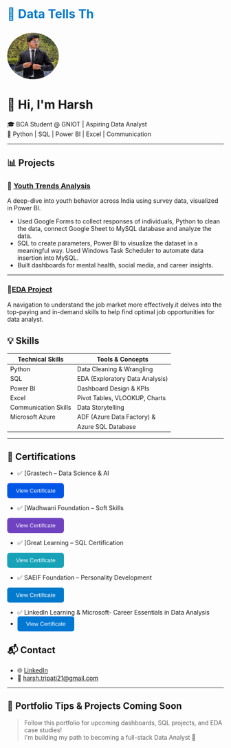 <h2 class="typewriter-clean"> <span class="typewriter-text">📢 Data Tells The Truth</span></h2>

<style>
.typewriter-clean {
  font-size: 28px;
  font-weight: bold;
  color: #007acc;
  white-space: nowrap;
  overflow: hidden;
  width: max-content;
  margin-bottom: 20px;
}

.typewriter-text {
  display: inline-block;
  animation: typing 2.5s steps(25, end);
  white-space: nowrap;
  overflow: hidden;
}

@keyframes typing {
  from { width: 0 }
  to { width: 100% }
}
</style>

<img src="https://raw.githubusercontent.com/harsh-bca/portfolio-assets/main/github_profile_pic.jpg" alt="Harsh Profile Pic" style="width: 120px; border-radius: 50%;" />

# 👋 Hi, I'm Harsh  
🎓 BCA Student @ GNIOT | Aspiring Data Analyst  
💼 Python | SQL | Power BI | Excel | Communication

---

## 📊 Projects

### 🔹 [Youth Trends Analysis](https://github.com/harsh-bca/Youth-Trends-Analysis)
A deep-dive into youth behavior across India using survey data, visualized in Power BI.  
- Used Google Forms to collect responses of individuals, Python to clean the data, connect Google Sheet to MySQL database and analyze the data.
- SQL to create parameters, Power BI to visualize the dataset in a meaningful way. Used Windows Task Scheduler to automate data insertion into MySQL.
- Built dashboards for mental health, social media, and career insights.

 
---
### 🔹[EDA Project](https://github.com/harsh-bca/EDA-Project)
A navigation to understand the job market more effectively.it delves into the top-paying and in-demand skills to help find optimal job opportunities for data analyst.

## 💡 Skills

| Technical Skills     | Tools & Concepts                   |
|----------------------|------------------------------------|
| Python               | Data Cleaning & Wrangling          |
| SQL                  | EDA (Exploratory Data Analysis)    |
| Power BI             | Dashboard Design & KPIs            |
| Excel                | Pivot Tables, VLOOKUP, Charts      |
| Communication Skills | Data Storytelling                  |
| Microsoft Azure      | ADF (Azure Data Factory) &         |
|                      | Azure SQL Database                 |
---

## 📜 Certifications

- ✅ [Grastech – Data Science & AI
<a href="https://raw.githubusercontent.com/harsh-bca/portfolio-assets/main/grastech%20certificate.jpg" target="_blank" style="text-decoration: none;">
  <button style="padding: 10px 20px; background-color: #0057e7; color: white; border: none; border-radius: 6px; cursor: pointer;">
    View Certificate
  </button>
</a>

- ✅ [Wadhwani Foundation – Soft Skills
<a href="https://github.com/harsh-bca/portfolio-assets/blob/main/wadhwani%20foundation%20certificate%20.pdf" target="_blank" style="text-decoration: none;">
  <button style="padding: 10px 20px; background-color: #6f42c1; color: white; border: none; border-radius: 6px; cursor: pointer;">
    View Certificate
  </button>
</a>


- ✅ [Great Learning – SQL Certification
<a href="https://github.com/harsh-bca/portfolio-assets/blob/main/SQL%20certification%20.pdf" target="_blank" style="text-decoration: none;">
  <button style="padding: 10px 20px; background-color: #17a2b8; color: white; border: none; border-radius: 6px; cursor: pointer;">
    View Certificate
  </button>
</a>


- ✅ SAEIF Foundation – Personality Development
<a href="https://raw.githubusercontent.com/harsh-bca/portfolio-assets/main/SAEIF%20CERTIFICATE.jpg" target="_blank" style="text-decoration: none;">
  <button style="padding: 10px 20px; background-color: #007acc; color: white; border: none; border-radius: 5px;">
    View Certificate
  </button>
</a>

  
- ✅ LinkedIn Learning & Microsoft- Career Essentials in Data Analysis
- <a href="https://github.com/harsh-bca/portfolio-assets/blob/main/CertificateOfCompletion_Career%20Essentials%20in%20Data%20Analysis%20by%20Microsoft%20and%20LinkedIn_page-0001.jpg?raw=true" target="_blank">
  <button style="padding: 10px 20px; background-color: #0078D4; color: white; border: none; border-radius: 5px; cursor: pointer;">
    View Certificate
  </button>
</a>


## 📬 Contact

- 🌐 [LinkedIn](https://www.linkedin.com/in/harsh-tripathi-64376333a)  
- 📧 [harsh.tripati21@gmail.com](mailto:harsh.tripati21@gmail.com)

---

## 📸 Portfolio Tips & Projects Coming Soon
> Follow this portfolio for upcoming dashboards, SQL projects, and EDA case studies!  
> I'm building my path to becoming a full-stack Data Analyst 🚀
